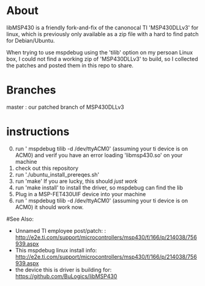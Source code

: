 # About
libMSP430 is a friendly fork-and-fix of the canonocal TI 'MSP430DLLv3' for linux, 
which is previously only available as a zip file with a hard to find patch for 
Debian/Ubuntu.

When trying to use mspdebug using the 'tilib' option on my persoan Linux box, I 
could not find a working zip of 'MSP430DLLv3' to build, so I collected the 
patches and posted them in this repo to share.


# Branches
  master : our patched branch of MSP430DLLv3 

# instructions
 0. run ' mspdebug tilib -d /dev/ttyACM0' (assuming your ti device is on ACM0)
    and verif you have an error loading 'libmsp430.so' on your machine
 1. check out this repository
 2. run './ubuntu_install_prereqes.sh'
 3. run 'make' If you are lucky, this should *just work* 
 4. run 'make install' to install the driver, so mspdebug can find the lib
 5. Plug in a MSP-FET430UIF device into your machine
 6. run ' mspdebug tilib -d /dev/ttyACM0' (assuming your ti device is on ACM0) 
    it should work now.

                                                                
#See Also:                
 - Unnamed TI employee post/patch:
 : http://e2e.ti.com/support/microcontrollers/msp430/f/166/p/214038/756939.aspx
 - This mspdebug linux install info: 
 http://e2e.ti.com/support/microcontrollers/msp430/f/166/p/214038/756939.aspx
 - the device this is driver is building for:
 https://github.com/BuLogics/libMSP430
